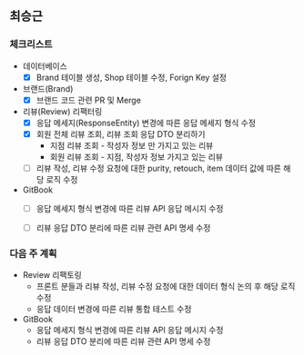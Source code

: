 ## 최승근


### 체크리스트

- 데이터베이스
    - [x]  Brand 테이블 생성, Shop 테이블 수정, Forign Key 설정
- 브랜드(Brand)
    - [x]  브랜드 코드 관련 PR 및 Merge
- 리뷰(Review) 리팩터링
    - [x]  응답 메세지(ResponseEntity) 변경에 따른 응답 메세지 형식 수정
    - [x]  회원 전체 리뷰 조회, 리뷰 조회 응답 DTO 분리하기
        - 지점 리뷰 조회 - 작성자 정보 만 가지고 있는 리뷰
        - 회원 리뷰 조회 - 지점, 작성자 정보 가지고 있는 리뷰
    - [ ]  리뷰 작성, 리뷰 수정 요청에 대한 purity, retouch, item 데이터 값에 따른 해당 로직 수정
- GitBook
    - [ ]  응답 메세지 형식 변경에 따른 리뷰 API 응답 메시지 수정
    - [ ]  리뷰 응답 DTO 분리에 따른 리뷰 관련 API 명세 수정
    

### 다음 주 계획

- Review 리팩토링
    - 프론트 분들과 리뷰 작성, 리뷰 수정 요청에 대한 데이터 형식 논의 후 해당 로직 수정
    - 응답 데이터 변경에 따른 리뷰 통합 테스트 수정
- GitBook
    - 응답 메세지 형식 변경에 따른 리뷰 API 응답 메시지 수정
    - 리뷰 응답 DTO 분리에 따른 리뷰 관련 API 명세 수정
